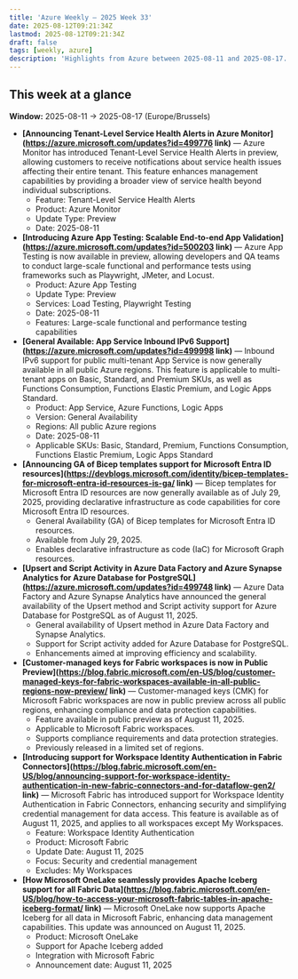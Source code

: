 ```yaml
---
title: 'Azure Weekly – 2025 Week 33'
date: 2025-08-12T09:21:34Z
lastmod: 2025-08-12T09:21:34Z
draft: false
tags: [weekly, azure]
description: 'Highlights from Azure between 2025-08-11 and 2025-08-17.'
---
```

## This week at a glance

**Window:** 2025-08-11 → 2025-08-17 (Europe/Brussels)
- **[Announcing Tenant-Level Service Health Alerts in Azure Monitor](https://azure.microsoft.com/updates?id=499776 link)** — Azure Monitor has introduced Tenant-Level Service Health Alerts in preview, allowing customers to receive notifications about service health issues affecting their entire tenant. This feature enhances management capabilities by providing a broader view of service health beyond individual subscriptions.
  - Feature: Tenant-Level Service Health Alerts
  - Product: Azure Monitor
  - Update Type: Preview
  - Date: 2025-08-11
- **[Introducing Azure App Testing: Scalable End-to-end App Validation](https://azure.microsoft.com/updates?id=500203 link)** — Azure App Testing is now available in preview, allowing developers and QA teams to conduct large-scale functional and performance tests using frameworks such as Playwright, JMeter, and Locust.
  - Product: Azure App Testing
  - Update Type: Preview
  - Services: Load Testing, Playwright Testing
  - Date: 2025-08-11
  - Features: Large-scale functional and performance testing capabilities
- **[General Available: App Service Inbound IPv6 Support](https://azure.microsoft.com/updates?id=499998 link)** — Inbound IPv6 support for public multi-tenant App Service is now generally available in all public Azure regions. This feature is applicable to multi-tenant apps on Basic, Standard, and Premium SKUs, as well as Functions Consumption, Functions Elastic Premium, and Logic Apps Standard.
  - Product: App Service, Azure Functions, Logic Apps
  - Version: General Availability
  - Regions: All public Azure regions
  - Date: 2025-08-11
  - Applicable SKUs: Basic, Standard, Premium, Functions Consumption, Functions Elastic Premium, Logic Apps Standard
- **[Announcing GA of Bicep templates support for Microsoft Entra ID resources](https://devblogs.microsoft.com/identity/bicep-templates-for-microsoft-entra-id-resources-is-ga/ link)** — Bicep templates for Microsoft Entra ID resources are now generally available as of July 29, 2025, providing declarative infrastructure as code capabilities for core Microsoft Entra ID resources.
  - General Availability (GA) of Bicep templates for Microsoft Entra ID resources.
  - Available from July 29, 2025.
  - Enables declarative infrastructure as code (IaC) for Microsoft Graph resources.
- **[Upsert and Script Activity in Azure Data Factory and Azure Synapse Analytics for Azure Database for PostgreSQL](https://azure.microsoft.com/updates?id=499748 link)** — Azure Data Factory and Azure Synapse Analytics have announced the general availability of the Upsert method and Script activity support for Azure Database for PostgreSQL as of August 11, 2025.
  - General availability of Upsert method in Azure Data Factory and Synapse Analytics.
  - Support for Script activity added for Azure Database for PostgreSQL.
  - Enhancements aimed at improving efficiency and scalability.
- **[Customer-managed keys for Fabric workspaces is now in Public Preview](https://blog.fabric.microsoft.com/en-US/blog/customer-managed-keys-for-fabric-workspaces-available-in-all-public-regions-now-preview/ link)** — Customer-managed keys (CMK) for Microsoft Fabric workspaces are now in public preview across all public regions, enhancing compliance and data protection capabilities.
  - Feature available in public preview as of August 11, 2025.
  - Applicable to Microsoft Fabric workspaces.
  - Supports compliance requirements and data protection strategies.
  - Previously released in a limited set of regions.
- **[Introducing support for Workspace Identity Authentication in Fabric Connectors](https://blog.fabric.microsoft.com/en-US/blog/announcing-support-for-workspace-identity-authentication-in-new-fabric-connectors-and-for-dataflow-gen2/ link)** — Microsoft Fabric has introduced support for Workspace Identity Authentication in Fabric Connectors, enhancing security and simplifying credential management for data access. This feature is available as of August 11, 2025, and applies to all workspaces except My Workspaces.
  - Feature: Workspace Identity Authentication
  - Product: Microsoft Fabric
  - Update Date: August 11, 2025
  - Focus: Security and credential management
  - Excludes: My Workspaces
- **[How Microsoft OneLake seamlessly provides Apache Iceberg support for all Fabric Data](https://blog.fabric.microsoft.com/en-US/blog/how-to-access-your-microsoft-fabric-tables-in-apache-iceberg-format/ link)** — Microsoft OneLake now supports Apache Iceberg for all data in Microsoft Fabric, enhancing data management capabilities. This update was announced on August 11, 2025.
  - Product: Microsoft OneLake
  - Support for Apache Iceberg added
  - Integration with Microsoft Fabric
  - Announcement date: August 11, 2025

